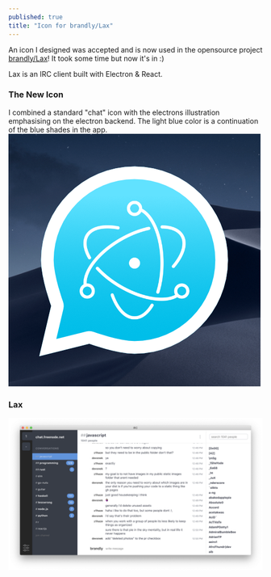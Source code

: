 ```yaml
---
published: true
title: "Icon for brandly/Lax"
---
```

An icon I designed was accepted and is now used in the opensource project [brandly/Lax](https://github.com/brandly/Lax)!
It took some time but now it's in :) 

Lax is an IRC client built with Electron & React.


### The New Icon 
I combined a standard "chat" icon with the electrons illustration emphasising on the electron backend. The light blue color is a continuation of the blue shades in the app. 
![Icon](/assets/img/51934175-adc32b80-240b-11e9-9d12-22fca5152e0f.png)

### Lax
![Lax screenshot](/assets/img/63960091-a9232c00-ca5b-11e9-851b-9a3a12c15760.png)
